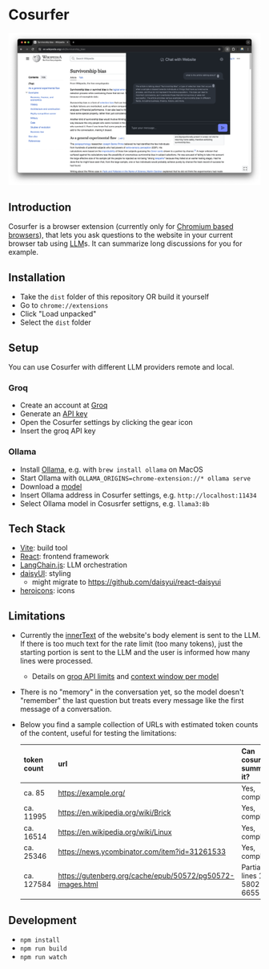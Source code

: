 # Cosurfer

![Screenshot of Cosurfer browser extension](./docs/screenshot.png)

## Introduction

Cosurfer is a browser extension (currently only for [Chromium based browsers](<https://en.wikipedia.org/wiki/Chromium_(web_browser)#Browsers_based_on_Chromium>)), that lets you ask questions to the website in your current browser tab using [LLM](https://en.wikipedia.org/wiki/Large_language_model)s. It can summarize long discussions for you for example.

## Installation

- Take the `dist` folder of this repository OR build it yourself
- Go to `chrome://extensions`
- Click "Load unpacked"
- Select the `dist` folder

## Setup

You can use Cosurfer with different LLM providers remote and local.

### Groq

- Create an account at [Groq](https://groq.com/)
- Generate an [API key](https://console.groq.com/keys)
- Open the Cosurfer settings by clicking the gear icon
- Insert the groq API key

### Ollama

- Install [Ollama](https://ollama.com/), e.g. with `brew install ollama` on MacOS
- Start Ollama with `OLLAMA_ORIGINS=chrome-extension://* ollama serve`
- Download a [model](https://ollama.com/library)
- Insert Ollama address in Cosurfer settings, e.g. `http://localhost:11434`
- Select Ollama model in Cosusrfer settigns, e.g. `llama3:8b`

## Tech Stack

- [Vite](https://github.com/vitejs/vite): build tool
- [React](https://github.com/facebook/react): frontend framework
- [LangChain.js](https://github.com/langchain-ai/langchainjs): LLM orchestration
- [daisyUI](https://daisyui.com/): styling
  - might migrate to https://github.com/daisyui/react-daisyui
- [heroicons](https://heroicons.com/): icons

## Limitations

- Currently the [innerText](https://developer.mozilla.org/en-US/docs/Web/API/HTMLElement/innerText) of the website's body element is sent to the LLM. If there is too much text for the rate limit (too many tokens), just the starting portion is sent to the LLM and the user is informed how many lines were processed.
  - Details on [groq API limits](https://console.groq.com/settings/limits) and [context window per model](https://console.groq.com/docs/models)
- There is no "memory" in the conversation yet, so the model doesn't "remember" the last question but treats every message like the first message of a conversation.
- Below you find a sample collection of URLs with estimated token counts of the content, useful for testing the limitations:

  | token count | url                                                        | Can cosurfer summarize it?         |
  | ----------- | ---------------------------------------------------------- | ---------------------------------- |
  | ca. 85      | https://example.org/                                       | Yes, completely                    |
  | ca. 11995   | https://en.wikipedia.org/wiki/Brick                        | Yes, completely                    |
  | ca. 16514   | https://en.wikipedia.org/wiki/Linux                        | Yes, completely                    |
  | ca. 25346   | https://news.ycombinator.com/item?id=31261533              | Yes, completely                    |
  | ca. 127584  | https://gutenberg.org/cache/epub/50572/pg50572-images.html | Partially, lines 1 to 5802 of 6655 |

## Development

- `npm install`
- `npm run build`
- `npm run watch`
